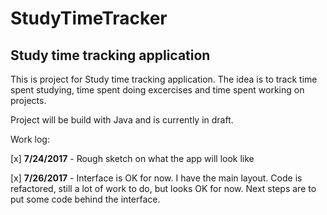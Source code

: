 # StudyTimeTracker
## Study time tracking application

This is project for Study time tracking application. 
The idea is to track time spent studying, time spent doing excercises and time spent working on projects.

Project will be build with Java and is currently in draft.

Work log:

[x] **7/24/2017** - Rough sketch on what the app will look like

[x] **7/26/2017** - Interface is OK for now. I have the main layout. Code is refactored, still a lot of work to do, but looks OK for now.
Next steps are to put some code behind the interface. 

